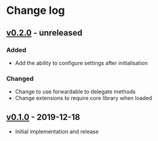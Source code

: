 # Change log

## [v0.2.0] - unreleased

### Added
* Add the ability to configure settings after initialisation

### Changed
* Change to use forwardable to delegate methods
* Change extensions to require core library when loaded

## [v0.1.0] - 2019-12-18

* Initial implementation and release

[v0.2.0]: https://github.com/piotrmurach/strings-numeral/compare/v0.1.0...v0.2.0
[v0.1.0]: https://github.com/piotrmurach/strings-numeral/compare/5546406...v0.1.0
